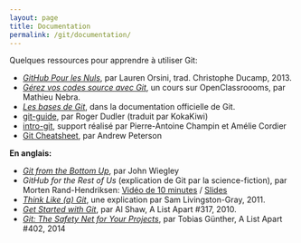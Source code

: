 ```yaml
---
layout: page
title: Documentation
permalink: /git/documentation/
---
```


Quelques ressources pour apprendre à utiliser Git:

- *[GitHub Pour les Nuls](http://christopheducamp.com/2013/12/15/github-pour-nuls-partie-1/)*, par Lauren Orsini, trad. Christophe Ducamp, 2013.
- *[Gérez vos codes source avec Git](https://openclassrooms.com/courses/gerez-vos-codes-source-avec-git)*, un cours sur OpenClassroooms, par Mathieu Nebra.
- *[Les bases de Git](https://git-scm.com/book/fr/v12)*, dans la documentation officielle de Git.
- [git-guide](http://rogerdudler.github.io/git-guide/index.fr.html), par Roger Dudler (traduit par KokaKiwi)
- [intro-git](http://liris.cnrs.fr/~pchampin/enseignement/intro-git/), support réalisé par Pierre-Antoine Champin et Amélie Cordier
- [Git Cheatsheet](http://ndpsoftware.com/git-cheatsheet.html), par Andrew Peterson

**En anglais:**

- *[Git from the Bottom Up](https://jwiegley.github.io/git-from-the-bottom-up/)*, par John Wiegley
- *GitHub for the Rest of Us* (explication de Git par la science-fiction), par Morten Rand-Hendriksen: [Vidéo de 10 minutes](https://wordpress.tv/2015/12/13/morten-rand-hendriksen-github-for-the-rest-of-us/) / [Slides](https://mor10.com/github-wcus/)
- *[Think Like (a) Git](http://think-like-a-git.net/)*, une explication par Sam Livingston-Gray, 2011.
- *[Get Started with Git](http://alistapart.com/article/get-started-with-git)*, par Al Shaw, A List Apart #317, 2010. 
- *[Git: The Safety Net for Your Projects](http://alistapart.com/article/git-the-safety-net-for-your-projects)*, par Tobias Günther, A List Apart #402, 2014


